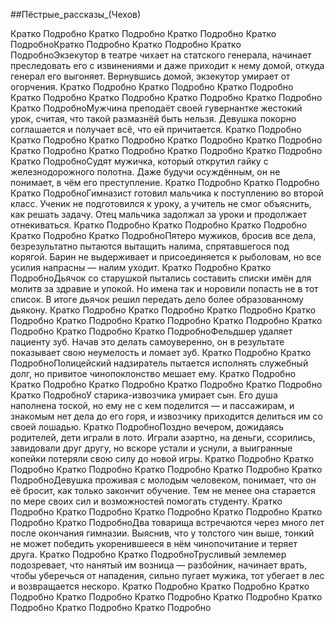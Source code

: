 ##Пёстрые_рассказы_(Чехов)


Кратко Подробно
Кратко Подробно
Кратко Подробно
Кратко ПодробноКратко Подробно
Кратко Подробно
Кратко ПодробноЭкзекутор в театре чихает на статского генерала, начинает преследовать его с извинениями и даже приходит к нему домой, откуда генерал его выгоняет. Вернувшись домой, экзекутор умирает от огорчения.
Кратко Подробно
Кратко Подробно
Кратко Подробно
Кратко Подробно
Кратко Подробно
Кратко Подробно
Кратко Подробно
Кратко ПодробноМужчина преподаёт своей гувернантке жестокий урок, считая, что такой размазнёй быть нельзя. Девушка покорно соглашается и получает всё, что ей причитается.
Кратко Подробно
Кратко Подробно
Кратко Подробно
Кратко Подробно
Кратко Подробно
Кратко Подробно
Кратко Подробно
Кратко Подробно
Кратко Подробно
Кратко ПодробноСудят мужичка, который открутил гайку с железнодорожного полотна. Даже будучи осуждённым, он не понимает, в чём его преступление.
Кратко Подробно
Кратко Подробно
Кратко ПодробноГимназист готовил мальчика к поступлению во второй класс. Ученик не подготовился к уроку, а учитель не смог объяснить, как решать задачу. Отец мальчика задолжал за уроки и продолжает отнекиваться.
Кратко Подробно
Кратко Подробно
Кратко Подробно
Кратко Подробно
Кратко ПодробноПятеро мужиков, бросив все дела, безрезультатно пытаются вытащить налима, спрятавшегося под корягой. Барин не выдерживает и присоединяется к рыболовам, но все усилия напрасны — налим уходит.
Кратко Подробно
Кратко ПодробноДьячок со старушкой пытались составить списки имён для молитв за здравие и упокой. Но имена так и норовили попасть не в тот список. В итоге дьячок решил передать дело более образованному дьякону.
Кратко Подробно
Кратко Подробно
Кратко Подробно
Кратко Подробно
Кратко Подробно
Кратко Подробно
Кратко Подробно
Кратко Подробно
Кратко Подробно
Кратко ПодробноФельдшер удаляет пациенту зуб. Начав это делать самоуверенно, он в результате показывает свою неумелость и ломает зуб.
Кратко Подробно
Кратко ПодробноПолицейский надзиратель пытается исполнять служебный долг, но привитое чинопоклонство мешает ему.
Кратко Подробно
Кратко Подробно
Кратко Подробно
Кратко Подробно
Кратко Подробно
Кратко ПодробноУ старика-извозчика умирает сын. Его душа наполнена тоской, но ему не с кем поделится — и пассажирам, и знакомым нет дела до его горя, и извозчику приходится делиться им со своей лошадью.
Кратко ПодробноПоздно вечером, дожидаясь родителей, дети играли в лото. Играли азартно, на деньги, ссорились, завидовали друг другу, но вскоре устали и уснули, а выигранные копейки потеряли свою силу до новой игры.
Кратко Подробно
Кратко Подробно
Кратко Подробно
Кратко Подробно
Кратко Подробно
Кратко ПодробноДевушка проживая с молодым человеком, понимает, что он её бросит, как только закончит обучение. Тем не менее она старается по мере своих сил и возможностей помогать студенту.
Кратко Подробно
Кратко Подробно
Кратко Подробно
Кратко Подробно
Кратко Подробно
Кратко ПодробноДва товарища встречаются через много лет после окончания гимназии. Выяснив, что у толстого чин выше, тонкий не может победить укоренившееся в нём чинопочитание и теряет друга.
Кратко Подробно
Кратко ПодробноТрусливый землемер подозревает, что нанятый им возница — разбойник, начинает врать, чтобы уберечься от нападения, сильно пугает мужика, тот убегает в лес и возвращается нескоро.
Кратко Подробно
Кратко Подробно
Кратко Подробно
Кратко Подробно
Кратко Подробно
Кратко Подробно
Кратко Подробно
Кратко Подробно
Кратко Подробно

